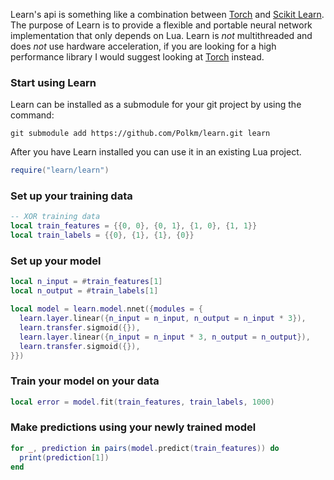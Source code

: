 Learn's api is something like a combination between [Torch](http://torch.ch/) and [Scikit Learn](http://scikit-learn.org/stable/). The purpose of Learn is to provide a flexible and portable neural network implementation that only depends on Lua. Learn is *not* multithreaded and does *not* use hardware acceleration, if you are looking for a high performance library I would suggest looking at [Torch](http://torch.ch/) instead.

### Start using Learn
Learn can be installed as a submodule for your git project by using the command:
```
git submodule add https://github.com/Polkm/learn.git learn
```

After you have Learn installed you can use it in an existing Lua project.
```lua
require("learn/learn")
```

### Set up your training data
```lua
-- XOR training data
local train_features = {{0, 0}, {0, 1}, {1, 0}, {1, 1}}
local train_labels = {{0}, {1}, {1}, {0}}
```

### Set up your model
```lua
local n_input = #train_features[1]
local n_output = #train_labels[1]

local model = learn.model.nnet({modules = {
  learn.layer.linear({n_input = n_input, n_output = n_input * 3}),
  learn.transfer.sigmoid({}),
  learn.layer.linear({n_input = n_input * 3, n_output = n_output}),
  learn.transfer.sigmoid({}),
}})
```

### Train your model on your data
```lua
local error = model.fit(train_features, train_labels, 1000)
```

### Make predictions using your newly trained model
```lua
for _, prediction in pairs(model.predict(train_features)) do
  print(prediction[1])
end
```
